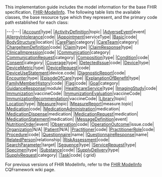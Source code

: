 This implementation guide includes the model information for the base FHIR specification, [FHIR-ModelInfo](Library-FHIR-ModelInfo.html). The following table lists the available classes, the base resource type which they represent, and the primary code path established for each class:

|---|---|
|[Account]({{site.data.fhir.path}}/Account.html)|type|
|[ActivityDefinition]({{site.data.fhir.path}}/ActivityDefinition.html)|topic|
|[AdverseEvent]({{site.data.fhir.path}}/AdverseEvent.html)|event|
|[AllergyIntolerance]({{site.data.fhir.path}}/AllergyIntolerance.html)|code|
|[Appointment]({{site.data.fhir.path}}/Appointment.html)|serviceType|
|[Basic]({{site.data.fhir.path}}/Basic.html)|code|
|[BodyStructure]({{site.data.fhir.path}}/BodyStructure.html)|location|
|[CarePlan]({{site.data.fhir.path}}/CarePlan.html)|category|
|[CareTeam]({{site.data.fhir.path}}/CareTeam.html)|category|
|[ChargeItemDefinition]({{site.data.fhir.path}}/ChargeItemDefinition.html)|code|
|[Claim]({{site.data.fhir.path}}/Claim.html)|type|
|[ClaimResponse]({{site.data.fhir.path}}/ClaimResponse.html)|type|
|[ClinicalImpression]({{site.data.fhir.path}}/ClinicalImpression.html)|code|
|[Communication]({{site.data.fhir.path}}/Communication.html)|category|
|[CommunicationRequest]({{site.data.fhir.path}}/CommunicationRequest.html)|category|
|[Composition]({{site.data.fhir.path}}/Composition.html)|type|
|[Condition]({{site.data.fhir.path}}/Condition.html)|code|
|[Consent]({{site.data.fhir.path}}/Consent.html)|category|
|[Coverage]({{site.data.fhir.path}}/Coverage.html)|type|
|[DetectedIssue]({{site.data.fhir.path}}/DetectedIssue.html)|code|
|[Device]({{site.data.fhir.path}}/Device.html)|type|
|[DeviceMetric]({{site.data.fhir.path}}/DeviceMetric.html)|type|
|[DeviceRequest]({{site.data.fhir.path}}/DeviceRequest.html)|code|
|[DeviceUseStatement]({{site.data.fhir.path}}/DeviceUseStatement.html)|device.code|
|[DiagnosticReport]({{site.data.fhir.path}}/DiagnosticReport.html)|code|
|[Encounter]({{site.data.fhir.path}}/Encounter.html)|type|
|[EpisodeOfCare]({{site.data.fhir.path}}/EpisodeOfCare.html)|type|
|[ExplanationOfBenefit]({{site.data.fhir.path}}/ExplanationOfBenefit.html)|type|
|[FamilyMemberHistory]({{site.data.fhir.path}}/FamilyMemberHistory.html)|code|
|[Flag]({{site.data.fhir.path}}/Flag.html)|code|
|[Goal]({{site.data.fhir.path}}/Goal.html)|category|
|[GuidanceResponse]({{site.data.fhir.path}}/GuidanceResponse.html)|module|
|[HealthcareService]({{site.data.fhir.path}}/HealthcareService.html)|type|
|[ImagingStudy]({{site.data.fhir.path}}/ImagingStudy.html)|code|
|[Immunization]({{site.data.fhir.path}}/Immunization.html)|vaccineCode|
|[ImmunizationEvaluation]({{site.data.fhir.path}}/ImmunizationEvaluation.html)|vaccineCode|
|[ImmunizationRecommendation]({{site.data.fhir.path}}/ImmunizationRecommendation.html)|vaccineCode|
|[Library]({{site.data.fhir.path}}/Library.html)|topic|
|[Location]({{site.data.fhir.path}}/Location.html)|type|
|[Measure]({{site.data.fhir.path}}/Measure.html)|topic|
|[MeasureReport]({{site.data.fhir.path}}/MeasureReport.html)|measure.topic|
|[Medication]({{site.data.fhir.path}}/Medication.html)|code|
|[MedicationAdministration]({{site.data.fhir.path}}/MedicationAdministration.html)|medication|
|[MedicationDispense]({{site.data.fhir.path}}/MedicationDispense.html)|medication|
|[MedicationRequest]({{site.data.fhir.path}}/MedicationRequest.html)|medication|
|[MedicationStatement]({{site.data.fhir.path}}/MedicationStatement.html)|medication|
|[MessageDefinition]({{site.data.fhir.path}}/MessageDefinition.html)|event|
|[NutritionOrder]({{site.data.fhir.path}}/NutritionOrder.html)|event|
|[Observation]({{site.data.fhir.path}}/Observation.html)|code|
|[OperationOutcome]({{site.data.fhir.path}}/OperationOutcome.html)|issue.code|
|[Organization]({{site.data.fhir.path}}/Organization.html)|N/A|
|[Patient]({{site.data.fhir.path}}/Patient.html)|N/A|
|[Practitioner]({{site.data.fhir.path}}/Practitioner.html)|code|
|[PractitionerRole]({{site.data.fhir.path}}/PractitionerRole.html)|code|
|[Procedure]({{site.data.fhir.path}}/Procedure.html)|code|
|[Questionnaire]({{site.data.fhir.path}}/Questionnaire.html)|name|
|[QuestionnaireResponse]({{site.data.fhir.path}}/QuestionnaireResponse.html)|name|
|[RelatedPerson]({{site.data.fhir.path}}/RelatedPerson.html)|relationship|
|[RiskAssessment]({{site.data.fhir.path}}/RiskAssessment.html)|code|
|[SearchParameter]({{site.data.fhir.path}}/SearchParameter.html)|target|
|[Sequence]({{site.data.fhir.path}}/Sequence.html)|type|
|[ServiceRequest]({{site.data.fhir.path}}/ServiceRequest.html)|type|
|[Specimen]({{site.data.fhir.path}}/Specimen.html)|type|
|[Substance]({{site.data.fhir.path}}/Substance.html)|code|
|[SupplyDelivery]({{site.data.fhir.path}}/SupplyDelivery.html)|type|
|[SupplyRequest]({{site.data.fhir.path}}/SupplyRequest.html)|category|
|[Task]({{site.data.fhir.path}}/Task.html)|code|
{:grid}


For previous versions of FHIR ModelInfo, refer to the [FHIR ModelInfo](https://github.com/cqframework/clinical_quality_language/wiki/FHIRModelInfo) CQFramework wiki page.